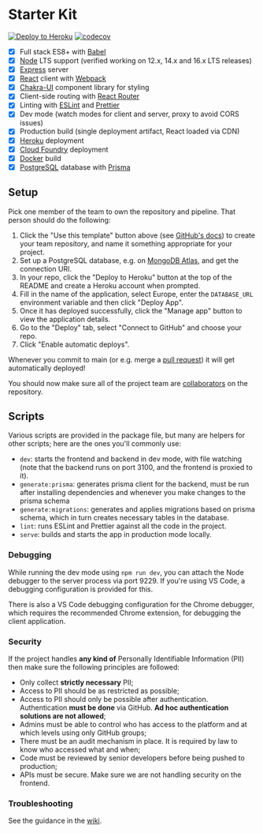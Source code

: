 # Starter Kit

[![Deploy to Heroku](https://www.herokucdn.com/deploy/button.svg)](https://heroku.com/deploy)
[![codecov](https://codecov.io/gh/berkeli/breteau-dashboard/branch/main/graph/badge.svg?token=TYmTsqYTuM)](https://codecov.io/gh/berkeli/breteau-dashboard)

- [x] Full stack ES8+ with [Babel]
- [x] [Node] LTS support (verified working on 12.x, 14.x and 16.x LTS releases)
- [x] [Express] server
- [x] [React] client with [Webpack]
- [x] [Chakra-UI] component library for styling
- [x] Client-side routing with [React Router]
- [x] Linting with [ESLint] and [Prettier]
- [x] Dev mode (watch modes for client and server, proxy to avoid CORS issues)
- [x] Production build (single deployment artifact, React loaded via CDN)
- [x] [Heroku] deployment
- [x] [Cloud Foundry] deployment
- [x] [Docker] build
- [x] [PostgreSQL] database with [Prisma]

## Setup

Pick one member of the team to own the repository and pipeline. That person should do the following:

1.  Click the "Use this template" button above (see [GitHub's docs][1]) to create your team repository, and name it something appropriate for your project.
2.  Set up a PostgreSQL database, e.g. on [MongoDB Atlas], and get the connection URI.
3.  In your repo, click the "Deploy to Heroku" button at the top of the README and create a Heroku account when prompted.
4.  Fill in the name of the application, select Europe, enter the `DATABASE_URL` environment variable and then click "Deploy App".
5.  Once it has deployed successfully, click the "Manage app" button to view the application details.
6.  Go to the "Deploy" tab, select "Connect to GitHub" and choose your repo.
7.  Click "Enable automatic deploys".

Whenever you commit to main (or e.g. merge a [pull request]) it will get automatically deployed!

You should now make sure all of the project team are [collaborators] on the repository.

## Scripts

Various scripts are provided in the package file, but many are helpers for other scripts; here are the ones you'll
commonly use:

- `dev`: starts the frontend and backend in dev mode, with file watching (note that the backend runs on port 3100, and
  the frontend is proxied to it).
- `generate:prisma`: generates prisma client for the backend, must be run after installing dependencies and whenever you make changes to the prisma schema
- `generate:migrations`: generates and applies migrations based on prisma schema, which in turn creates necessary tables in the database.
- `lint`: runs ESLint and Prettier against all the code in the project.
- `serve`: builds and starts the app in production mode locally.

### Debugging

While running the dev mode using `npm run dev`, you can attach the Node debugger to the server process via port 9229.
If you're using VS Code, a debugging configuration is provided for this.

There is also a VS Code debugging configuration for the Chrome debugger, which requires the recommended Chrome
extension, for debugging the client application.

### Security

If the project handles **any kind of** Personally Identifiable Information (PII) then make sure the following
principles are followed:

- Only collect **strictly necessary** PII;
- Access to PII should be as restricted as possible;
- Access to PII should only be possible after authentication. Authentication **must be done** via GitHub. **Ad hoc
  authentication solutions are not allowed**;
- Admins must be able to control who has access to the platform and at which levels using only GitHub groups;
- There must be an audit mechanism in place. It is required by law to know who accessed what and when;
- Code must be reviewed by senior developers before being pushed to production;
- APIs must be secure. Make sure we are not handling security on the frontend.

### Troubleshooting

See the guidance in the [wiki].

[1]: https://docs.github.com/en/free-pro-team@latest/github/creating-cloning-and-archiving-repositories/creating-a-repository-from-a-template#creating-a-repository-from-a-template
[babel]: https://babeljs.io/
[cloud foundry]: https://www.cloudfoundry.org/
[collaborators]: https://help.github.com/en/articles/inviting-collaborators-to-a-personal-repository
[docker]: https://www.docker.com
[eslint]: https://eslint.org/
[express]: https://expressjs.com/
[heroku]: https://www.heroku.com/
[mongodb]: https://www.mongodb.com
[mongodb atlas]: https://www.mongodb.com/cloud/atlas
[mongoose]: https://mongoosejs.com/
[node]: https://nodejs.org/en/
[prettier]: https://prettier.io/
[pull request]: https://help.github.com/en/articles/about-pull-requests
[react]: https://reactjs.org/
[react router]: https://reactrouter.com/web
[webpack]: https://webpack.js.org/
[wiki]: https://github.com/textbook/starter-kit/wiki
[PostgreSQL]: https://www.postgresql.org/
[Prisma]: https://www.prisma.io/docs/concepts/database-connectors/postgresql
[Chakra-UI]: https://chakra-ui.com/
